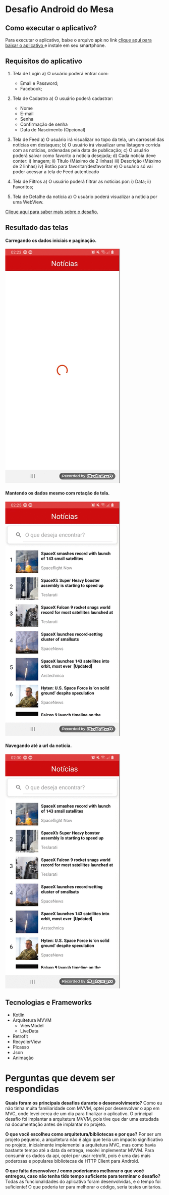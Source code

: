 #  Desafio Android do Mesa 

## Como executar o aplicativo?

Para executar o aplicativo, baixe o arquivo apk no link
[clique aqui para baixar o aplicativo ](https://github.com/patriciojdutra/News_desafio/blob/main/app-desafio-mesa.apk?raw=true)
 e instale em seu smartphone.

## Requisitos do aplicativo

1) Tela de Login
   a) O usuário poderá entrar com:
      - Email e Password;
      - Facebook;

2) Tela de Cadastro
   a) O usuário poderá cadastrar:
      - Nome
      - E-mail
      - Senha
      - Confirmação de senha
      - Data de Nascimento (Opcional)

3) Tela de Feed
   a) O usuário irá visualizar no topo da tela, um carrossel das notícias em destaques;
   b) O usuário irá visualizar uma listagem corrida com as notícias, ordenadas pela data de publicação;
   c) O usuário poderá salvar como favorito a notícia desejada;
   d) Cada notícia deve conter:
   i) Imagem;
   ii) Título (Máximo de 2 linhas)
   iii) Descrição (Máximo de 2 linhas)
   iv) Botão para favoritar/desfavoritar
   e) O usuário só vai poder acessar a tela de Feed autenticado
   
4) Tela de Filtros
   a) O usuário poderá filtrar as notícias por:
   i) Data;
   ii) Favoritos;
   
5) Tela de Detalhe da notícia
   a) O usuário poderá visualizar a notícia por uma WebView.
      
[Clique aqui para saber mais sobre o desafio.](https://github.com/patriciojdutra/News_desafio/blob/main/Desafio_Mesa_Mobile.pdf)
      
      
## Resultado das telas

#### Carregando os dados iniciais e paginação.
![Gifs](https://github.com/patriciojdutra/DesafioJeitto/blob/master/mobizen_20210125_022457.gif)

#### Mantendo os dados mesmo com rotação de tela.
![Gifs](https://github.com/patriciojdutra/DesafioJeitto/blob/master/mobizen_20210125_022745.gif)

#### Navegando até a url da noticia.
![Gifs](https://github.com/patriciojdutra/DesafioJeitto/blob/master/mobizen_20210125_023200.gif)

## Tecnologias e Frameworks

* Kotlin
* Arquitetura MVVM
  * ViewModel
  * LiveData
* Retrofit
* RecyclerView
* Picasso
* Json
* Animação

# Perguntas que devem ser respondidas

**Quais foram os principais desafios durante o desenvolvimento?**
Como eu não tinha muita familiaridade com MVVM, optei por desenvolver o app em MVC, onde levei cerca de um dia para finalizar o aplicativo. O principal desafio foi implantar a arquitetura MVVM, pois tive que dar uma estudada na documentação antes de implantar no projeto.

**O que você escolheu como arquitetura/bibliotecas e por que?**
Por ser um projeto pequeno, a arquitetura não é algo que teria um impacto significativo no projeto, inicialmente implementei a arquitetura MVC, mas como havia bastante tempo até a data da entrega, resolvi implementar MVVM.
Para consumir os dados da api, optei por usar retrofit, pois é uma das mais poderosas e populares bibliotecas de HTTP Client para Android.

**O que falta desenvolver / como poderiamos melhorar o que você entregou, caso não tenha tido tempo suficiente para terminar o desafio?**
Todas as funcionalidades do aplicativo foram desenvolvidas, e o tempo foi suficiente! O que poderia ter para melhorar o código, seria testes unitarios.







